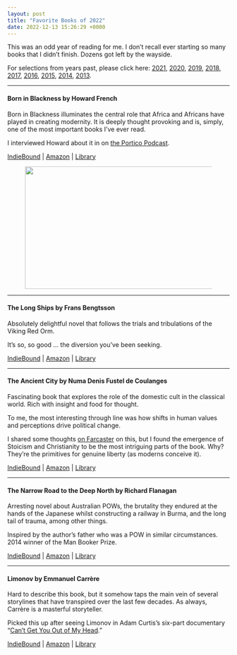 ```yaml
---
layout: post
title: "Favorite Books of 2022"
date: 2022-12-13 15:26:29 +0000
---
```


<!-- wp:paragraph -->
<p>This was an odd year of reading for me. I don’t recall ever starting so many books that I didn’t finish. Dozens got left by the wayside.</p>
<!-- /wp:paragraph -->

<!-- wp:paragraph {"style":{"elements":{"link":{"color":{"text":"var:preset|color|primary"}}}}} -->
<p class="has-link-color">For selections from years past, please click here: <a href="https://caseyjr.org/2021/12/23/favorite-books-of-2021/">2021</a>, <a href="https://caseyjr.org/2020/12/15/favorite-books-of-2020/">2020</a>, <a href="https://caseyjr.org/2019/12/09/favorite-books-of-2019/">2019</a>, <a href="https://caseyjr.org/2018/12/05/favorite-books-of-2018/">2018</a>, <a href="https://caseyjr.org/2017/12/04/favorite-books-of-2017/">2017</a>, <a href="https://caseyjr.org/2016/12/07/favorite-books-of-2016/">2016</a>, <a href="https://caseyjr.org/2015/12/05/favorite-books-of-2015/">2015</a>, <a href="https://caseyjr.org/2014/12/01/favorite-books-of-2014/">2014</a>, <a href="https://caseyjr.org/2013/12/14/favorite-books-of-2013/">2013</a>.</p>
<!-- /wp:paragraph -->

<!-- wp:separator -->
<hr class="wp-block-separator has-alpha-channel-opacity" />
<!-- /wp:separator -->

<!-- wp:heading {"level":4} -->
<h4 class="wp-block-heading"><strong>Born in Blackness by Howard French</strong></h4>
<!-- /wp:heading -->

<!-- wp:paragraph -->
<p>Born in Blackness&nbsp;illuminates the central role that Africa and Africans have played in creating modernity. It is deeply thought provoking and is, simply, one of the most important books I’ve ever read.</p>
<!-- /wp:paragraph -->

<!-- wp:paragraph {"style":{"elements":{"link":{"color":{"text":"var:preset|color|primary"}}}}} -->
<p class="has-link-color">I interviewed Howard about it in on&nbsp;<a href="https://porticoadvisers.com/2022/06/14/born-in-blackness/">the Portico Podcast</a>.</p>
<!-- /wp:paragraph -->

<!-- wp:paragraph {"style":{"elements":{"link":{"color":{"text":"var:preset|color|primary"}}}}} -->
<p class="has-link-color"><a href="https://www.indiebound.org/book/9781324092407">IndieBound</a>&nbsp;|&nbsp;<a href="https://www.amazon.com/Born-Blackness-Africa-Making-Modern/dp/1324092408/">Amazon</a>&nbsp;|&nbsp;<a href="https://www.worldcat.org/title/1255524279">Library</a></p>
<!-- /wp:paragraph -->

<!-- wp:image {"id":1945,"width":512,"height":278,"sizeSlug":"large","linkDestination":"custom"} -->
<figure class="wp-block-image size-large is-resized"><a href="https://porticoadvisers.com/2022/06/14/born-in-blackness/"><img src="https://caseyjr.org/wp-content/uploads/2022/12/screen-shot-2022-06-10-at-10.15.15-am.png?w=1024" alt="" class="wp-image-1945" style="width:512px;height:278px" /></a></figure>
<!-- /wp:image -->

<!-- wp:paragraph -->
<p></p>
<!-- /wp:paragraph -->

<!-- wp:separator -->
<hr class="wp-block-separator has-alpha-channel-opacity" />
<!-- /wp:separator -->

<!-- wp:heading {"level":4} -->
<h4 class="wp-block-heading"><strong>The Long Ships by Frans Bengtsson</strong></h4>
<!-- /wp:heading -->

<!-- wp:paragraph -->
<p>Absolutely delightful novel that follows the trials and tribulations of the Viking Red Orm.&nbsp;</p>
<!-- /wp:paragraph -->

<!-- wp:paragraph -->
<p>It’s so, so good … the diversion you’ve been seeking.</p>
<!-- /wp:paragraph -->

<!-- wp:paragraph {"style":{"elements":{"link":{"color":{"text":"var:preset|color|primary"}}}}} -->
<p class="has-link-color"><a href="https://www.indiebound.org/book/9781590173466">IndieBound</a>&nbsp;|&nbsp;<a href="https://www.amazon.com/Long-Ships-Review-Books-Classics/dp/1590173465/">Amazon</a>&nbsp;|&nbsp;<a href="https://www.worldcat.org/title/1233223595">Library</a></p>
<!-- /wp:paragraph -->

<!-- wp:separator -->
<hr class="wp-block-separator has-alpha-channel-opacity" />
<!-- /wp:separator -->

<!-- wp:heading {"level":4} -->
<h4 class="wp-block-heading"><strong>The Ancient City by Numa Denis Fustel de Coulanges</strong></h4>
<!-- /wp:heading -->

<!-- wp:paragraph -->
<p>Fascinating book that explores the role of the domestic cult in the classical world. Rich with insight and food for thought.</p>
<!-- /wp:paragraph -->

<!-- wp:paragraph -->
<p>To me, the most interesting through line was how shifts in human values and perceptions drive political change.&nbsp;</p>
<!-- /wp:paragraph -->

<!-- wp:paragraph {"style":{"elements":{"link":{"color":{"text":"var:preset|color|primary"}}}}} -->
<p class="has-link-color">I shared some thoughts&nbsp;<a href="https://www.farcaster.xyz" target="_blank" rel="noreferrer noopener">on Farcaster</a>&nbsp;on this, but I found the emergence of Stoicism and Christianity to be the most intriguing parts of the book. Why? They’re the primitives for genuine liberty (as moderns conceive it).</p>
<!-- /wp:paragraph -->

<!-- wp:paragraph {"style":{"elements":{"link":{"color":{"text":"var:preset|color|primary"}}}}} -->
<p class="has-link-color"><a href="https://www.indiebound.org/book/9780801823046">IndieBound</a>&nbsp;|&nbsp;<a href="https://www.amazon.com/Ancient-City-Religion-Institutions-Greece/dp/0801823048/">Amazon</a>&nbsp;|&nbsp;<a href="https://www.worldcat.org/title/5892133">Library</a></p>
<!-- /wp:paragraph -->

<!-- wp:separator -->
<hr class="wp-block-separator has-alpha-channel-opacity" />
<!-- /wp:separator -->

<!-- wp:heading {"level":4} -->
<h4 class="wp-block-heading"><strong>The Narrow Road to the Deep North by Richard Flanagan</strong></h4>
<!-- /wp:heading -->

<!-- wp:paragraph -->
<p>Arresting novel about Australian POWs, the brutality they endured at the hands of the Japanese whilst constructing a railway in Burma, and the long tail of trauma, among other things.&nbsp;</p>
<!-- /wp:paragraph -->

<!-- wp:paragraph -->
<p>Inspired by the author’s father who was a POW in similar circumstances. 2014 winner of the Man Booker Prize.</p>
<!-- /wp:paragraph -->

<!-- wp:paragraph {"style":{"elements":{"link":{"color":{"text":"var:preset|color|primary"}}}}} -->
<p class="has-link-color"><a href="https://www.indiebound.org/book/9780804171472">IndieBound</a>&nbsp;|&nbsp;<a href="https://www.amazon.com/Narrow-Road-Deep-North/dp/0804171475/">Amazon</a>&nbsp;|&nbsp;<a href="https://www.worldcat.org/title/886745307">Library</a></p>
<!-- /wp:paragraph -->

<!-- wp:separator -->
<hr class="wp-block-separator has-alpha-channel-opacity" />
<!-- /wp:separator -->

<!-- wp:heading {"level":4} -->
<h4 class="wp-block-heading"><strong>Limonov by Emmanuel Carrère</strong></h4>
<!-- /wp:heading -->

<!-- wp:paragraph -->
<p>Hard to describe this book, but it somehow taps the main vein of several storylines that have transpired over the last few decades. As always, Carrère is a masterful storyteller.&nbsp;</p>
<!-- /wp:paragraph -->

<!-- wp:paragraph {"style":{"elements":{"link":{"color":{"text":"var:preset|color|primary"}}}}} -->
<p class="has-link-color">Picked this up after seeing Limonov in Adam Curtis’s six-part documentary “<a href="https://archive.org/details/adamcurtis2021/Part+1%E2%80%94Bloodshed+on+Wolf+Mountain.mp4">Can’t Get You Out of My Head</a>.”</p>
<!-- /wp:paragraph -->

<!-- wp:paragraph {"style":{"elements":{"link":{"color":{"text":"var:preset|color|primary"}}}}} -->
<p class="has-link-color"><a href="https://www.indiebound.org/book/9781250074836">IndieBound</a>&nbsp;|&nbsp;<a href="https://www.amazon.com/Limonov-Outrageous-Adventures-Sensation-Political/dp/0374192014/">Amazon</a>&nbsp;|&nbsp;<a href="https://www.worldcat.org/title/869263603">Library</a></p>
<!-- /wp:paragraph -->
